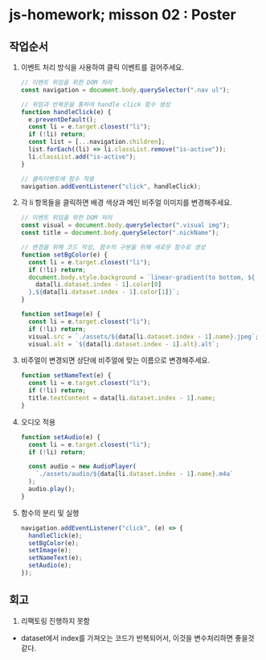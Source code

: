 # js-homework; misson 02 : Poster

## 작업순서

1. 이벤트 처리 방식을 사용하여 클릭 이벤트를 걸어주세요.

   ```js
   // 이벤트 위임을 위한 DOM 처리
   const navigation = document.body.querySelector(".nav ul");

   // 위임과 반복문을 통하여 handle click 함수 생성
   function handleClick(e) {
     e.preventDefault();
     const li = e.target.closest("li");
     if (!li) return;
     const list = [...navigation.children];
     list.forEach((li) => li.classList.remove("is-active"));
     li.classList.add("is-active");
   }

   // 클릭이벤트에 함수 적용
   navigation.addEventListener("click", handleClick);
   ```

2. 각 li 항목들을 클릭하면 배경 색상과 메인 비주얼 이미지를 변경해주세요.

   ```js
   // 이벤트 위임을 위한 DOM 처리
   const visual = document.body.querySelector(".visual img");
   const title = document.body.querySelector(".nickName");

   // 변경을 위해 코드 작성, 함수의 구분을 위해 새로운 함수로 생성
   function setBgColor(e) {
     const li = e.target.closest("li");
     if (!li) return;
     document.body.style.background = `linear-gradient(to bottom, ${
       data[li.dataset.index - 1].color[0]
     },${data[li.dataset.index - 1].color[1]}`;
   }

   function setImage(e) {
     const li = e.target.closest("li");
     if (!li) return;
     visual.src = `./assets/${data[li.dataset.index - 1].name}.jpeg`;
     visual.alt = `${data[li.dataset.index - 1].alt}.alt`;

   ```

3. 비주얼이 변경되면 상단에 비주얼에 맞는 이름으로 변경해주세요.

   ```js
   function setNameText(e) {
     const li = e.target.closest("li");
     if (!li) return;
     title.textContent = data[li.dataset.index - 1].name;
   }
   ```

4. 오디오 적용

   ```js
   function setAudio(e) {
     const li = e.target.closest("li");
     if (!li) return;

     const audio = new AudioPlayer(
       `./assets/audio/${data[li.dataset.index - 1].name}.m4a`
     );
     audio.play();
   }
   ```

5. 함수의 분리 및 실행
   ```js
   navigation.addEventListener("click", (e) => {
     handleClick(e);
     setBgColor(e);
     setImage(e);
     setNameText(e);
     setAudio(e);
   });
   ```

## 회고

1.  리팩토링 진행하지 못함

- dataset에서 index를 가져오는 코드가 반복되어서, 이것을 변수처리하면 좋을것 같다.

